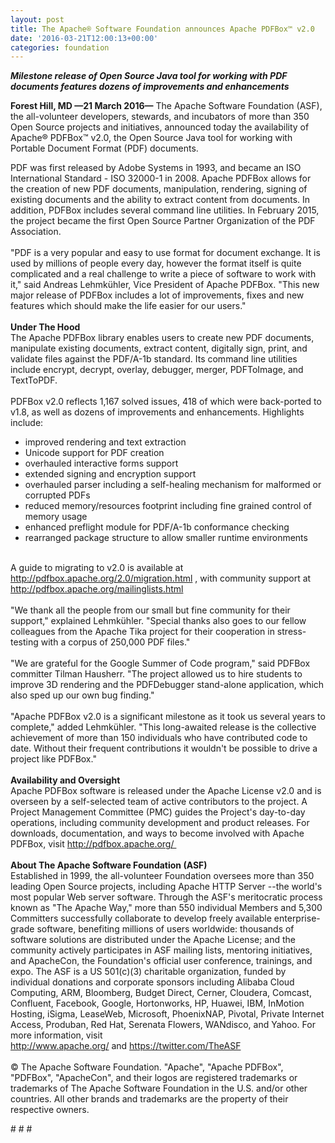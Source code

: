 ```yaml
---
layout: post
title: The Apache® Software Foundation announces Apache PDFBox™ v2.0
date: '2016-03-21T12:00:13+00:00'
categories: foundation
---
```

<div><b><i>Milestone release of Open Source Java tool for working with PDF documents features dozens of improvements and enhancements</i></b></div> 
  <div> 
    <p><b>Forest Hill, MD —21 March 2016—</b> The Apache Software Foundation (ASF), the all-volunteer developers, stewards, and incubators of more than 350 Open Source projects and initiatives, announced today the availability of Apache® PDFBox™ v2.0, the Open Source Java tool for working with Portable Document Format (PDF) documents.</p> 
  </div> 
  <div>PDF was first released by Adobe Systems in 1993, and became an ISO International Standard - ISO 32000-1 in 2008. Apache PDFBox allows for the creation of new PDF documents, manipulation, rendering, signing of existing documents and the ability to extract content from documents. In addition, PDFBox includes several command line utilities. In February 2015, the project became the first Open Source Partner Organization of the PDF Association.</div> 
  <div><br /></div> 
  <div>&quot;PDF is a very popular and easy to use format for document exchange. It is used by millions of people every day, however the format itself is quite complicated and a real challenge to write a piece of software to work with it,&quot; said Andreas Lehmkühler, Vice President of Apache PDFBox. &quot;This new major release of PDFBox includes a lot of improvements, fixes and new features which should make the life easier for our users.&quot;</div> 
  <div><br /></div> 
  <div><b>Under The Hood</b></div> 
  <div>The Apache PDFBox library enables users to create new PDF documents, manipulate existing documents, extract content, digitally sign, print, and validate files against the PDF/A-1b standard. Its command line utilities include encrypt, decrypt, overlay, debugger, merger, PDFToImage, and TextToPDF.</div> 
  <div><br /></div> 
  <div>PDFBox v2.0 reflects 1,167 solved issues, 418 of which were back-ported to v1.8, as well as dozens of improvements and enhancements. Highlights include:</div> 
  <div> 
    <ul> 
      <li>improved rendering and text extraction</li> 
      <li>Unicode support for PDF creation</li> 
      <li>overhauled interactive forms support</li> 
      <li>extended signing and encryption support</li> 
      <li>overhauled parser including a self-healing mechanism for malformed or corrupted PDFs</li> 
      <li>reduced memory/resources footprint including fine grained control of memory usage</li> 
      <li>enhanced preflight module for PDF/A-1b conformance checking</li> 
      <li>rearranged package structure to allow smaller runtime environments</li> 
    </ul> 
  </div> 
  <div><br /></div> 
  <div>A guide to migrating to v2.0 is available at <a href="http://pdfbox.apache.org/2.0/migration.html">http://pdfbox.apache.org/2.0/migration.html</a> , with community support at <a href="http://pdfbox.apache.org/mailinglists.html">http://pdfbox.apache.org/mailinglists.html</a></div> 
  <div><br /></div> 
  <div>&quot;We thank all the people from our small but fine community for their support,&quot; explained Lehmkühler. &quot;Special thanks also goes to our fellow colleagues from the Apache Tika project for their cooperation in stress-testing with a corpus of 250,000 PDF files.&quot;</div> 
  <div><br /></div> 
  <div>&quot;We are grateful for the Google Summer of Code program,&quot; said PDFBox committer Tilman Hausherr. &quot;The project allowed us to hire students to improve 3D rendering and the PDFDebugger stand-alone application, which also sped up our own bug finding.&quot;&nbsp;</div> 
  <div><br /></div> 
  <div>&quot;Apache PDFBox v2.0 is a significant milestone as it took us several years to complete,&quot; added Lehmkühler. &quot;This long-awaited release is the collective achievement of more than 150 individuals who have contributed code to date. Without their frequent contributions it wouldn't be possible to drive a project like PDFBox.&quot;</div> 
  <div><br /></div> 
  <div><b>Availability and Oversight</b></div> 
  <div>Apache PDFBox software is released under the Apache License v2.0 and is overseen by a self-selected team of active contributors to the project. A Project Management Committee (PMC) guides the Project's day-to-day operations, including community development and product releases. For downloads, documentation, and ways to become involved with Apache PDFBox, visit <a href="http://pdfbox.apache.org/">http://pdfbox.apache.org/&nbsp;</a></div> 
  <div><b><br /></b></div> 
  <div><b>About The Apache Software Foundation (ASF)</b></div> 
  <div>Established in 1999, the all-volunteer Foundation oversees more than 350 leading Open Source projects, including Apache HTTP Server --the world's most popular Web server software. Through the ASF's meritocratic process known as &quot;The Apache Way,&quot; more than 550 individual Members and 5,300 Committers successfully collaborate to develop freely available enterprise-grade software, benefiting millions of users worldwide: thousands of software solutions are distributed under the Apache License; and the community actively participates in ASF mailing lists, mentoring initiatives, and ApacheCon, the Foundation's official user conference, trainings, and expo. The ASF is a US 501(c)(3) charitable organization, funded by individual donations and corporate sponsors including Alibaba Cloud Computing, ARM, Bloomberg, Budget Direct, Cerner, Cloudera, Comcast, Confluent, Facebook, Google, Hortonworks, HP, Huawei, IBM, InMotion Hosting, iSigma, LeaseWeb, Microsoft, PhoenixNAP, Pivotal, Private Internet Access, Produban, Red Hat, Serenata Flowers, WANdisco, and Yahoo. For more information, visit <a href="http://www.apache.org/">http://www.apache.org/</a>&nbsp;and&nbsp;<a href="https://twitter.com/TheASF">https://twitter.com/TheASF</a></div> 
  <div><br /></div> 
  <div>© The Apache Software Foundation. &quot;Apache&quot;, &quot;Apache PDFBox&quot;, &quot;PDFBox&quot;, &quot;ApacheCon&quot;, and their logos are registered trademarks or trademarks of The Apache Software Foundation in the U.S. and/or other countries. All other brands and trademarks are the property of their respective owners.</div> 
  <div> 
    <p># # #</p> 
  </div>
